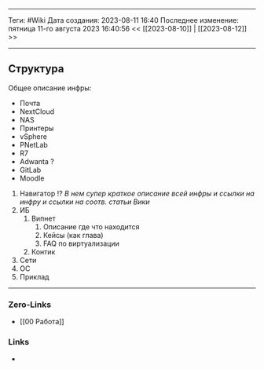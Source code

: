 ___
Теги: #Wiki
Дата создания: 2023-08-11 16:40 
Последнее изменение: пятница 11-го августа 2023 16:40:56
<< [[2023-08-10]] | [[2023-08-12]] >> 
___
## Структура

Общее описание инфры:
- Почта
- NextCloud
- NAS
- Принтеры
- vSphere
- PNetLab
- R7 
- Adwanta ?
- GitLab
- Moodle
  
1. Навигатор !?
   *В нем супер краткое описание всей инфры и ссылки на инфру и ссылки на соотв. статьи Вики*
2. ИБ
	1. Випнет
		1. Описание где что находится 
		2. Кейсы (как глава)
		3. FAQ по виртуализации
	2. Контик
3. Сети
4. ОС
5. Приклад

___
### Zero-Links
- [[00 Работа]]

### Links
- 
